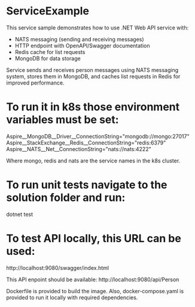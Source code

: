 # ServiceExample

This service sample demonstrates how to use .NET Web API service with:
* NATS messaging (sending and receiving messages)
* HTTP endpoint with OpenAPI/Swagger documentation
* Redis cache for list requests
* MongoDB for data storage

Service sends and receives person messages using NATS messaging system, stores them in MongoDB, and caches list requests in Redis for improved performance.

# To run it in k8s those environment variables must be set:
Aspire__MongoDB__Driver__ConnectionString="mongodb://mongo:27017"
Aspire__StackExchange__Redis__ConnectionString="redis:6379"
Aspire__NATS__Net__ConnectionString="nats://nats:4222"

Where mongo, redis and nats are the service names in the k8s cluster.

# To run unit tests navigate to the solution folder and run:
dotnet test

# To test API locally, this URL can be used:
http://localhost:9080/swagger/index.html

This API enpoint should be available: 
http://localhost:9080/api/Person

Dockerfile is provided to build the image. 
Also, docker-compose.yaml is provided to run it locally with required dependencies.
